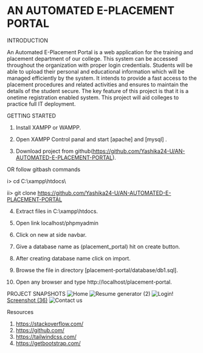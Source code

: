# AN AUTOMATED E-PLACEMENT PORTAL



INTRODUCTION

An Automated E-Placement Portal is a web application for the training and  placement department of our college. This system can be accessed throughout the  organization with proper login credentials. Students will be able to upload their  personal and educational information which will be managed efficiently by the  system. It intends to provide a fast access to the placement procedures and related  activities and ensures to maintain the details of the student secure. The key feature of  this project is that it is a onetime registration enabled system. This project will aid  colleges to practice full IT deployment.




GETTING STARTED

1. Install XAMPP or WAMPP.

2. Open XAMPP Control panal and start [apache] and [mysql] .

3. Download project from github(https://github.com/Yashika24-U/AN-AUTOMATED-E-PLACEMENT-PORTAL).

OR follow gitbash commands

i> cd C:\\xampp\htdocs\

ii> git clone https://github.com/Yashika24-U/AN-AUTOMATED-E-PLACEMENT-PORTAL

4. Extract files in C:\xampp\htdocs.

5. Open link localhost/phpmyadmin

6. Click on new at side navbar.

7. Give a database name as (placement_portal) hit on create button.

8. After creating database name click on import.

9. Browse the file in directory [placement-portal/database/db1.sql].

10. Open any browser and type http://localhost/placement-portal.





PROJECT SNAPSHOTS
![Home](https://github.com/Yashika24-U/AN-AUTOMATED-E-PLACEMENT-PORTAL/assets/97971705/caa375fa-f514-4069-bd4c-f0ae56798f6b)
![Resume generator (2)](https://github.com/Yashika24-U/AN-AUTOMATED-E-PLACEMENT-PORTAL/assets/97971705/d5eba536-db81-4dfe-bda5-8208ff96b084)
![Login](https://github.com/Yashika24-U/AN-AUTOMATED-E-PLACEMENT-PORTAL/assets/97971705/774f9d2d-0ae0-49dd-b16c-423454051c72)!
[Screenshot (36)](https://github.com/Yashika24-U/AN-AUTOMATED-E-PLACEMENT-PORTAL/assets/97971705/fe01bc32-5825-494b-8b88-ede0efbc3ff5)
![Contact us](https://github.com/Yashika24-U/AN-AUTOMATED-E-PLACEMENT-PORTAL/assets/97971705/d0d8afcd-3306-4fbb-bdb2-68f625ebf2d2)



Resources

1. https://stackoverflow.com/  <br/>
2. https://github.com/<br/>
3. https://tailwindcss.com/<br/>
4. https://getbootstrap.com/



